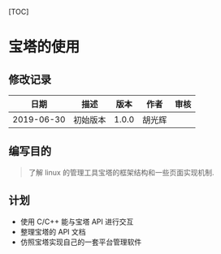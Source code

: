 [TOC]

宝塔的使用
===

## 修改记录

|    日期    |   描述   | 版本  |  作者  | 审核 |
| :--------: | :------: | :---: | :----: | :--: |
| 2019-06-30 | 初始版本 | 1.0.0 | 胡光辉 |      |

## 编写目的

> 了解 linux 的管理工具宝塔的框架结构和一些页面实现机制.

## 计划

- 使用 C/C++ 能与宝塔 API 进行交互
- 整理宝塔的 API 文档
- 仿照宝塔实现自己的一套平台管理软件

